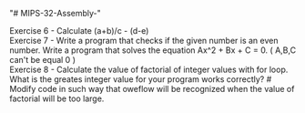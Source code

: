 "# MIPS-32-Assembly-"   

Exercise 6 - Calculate (a+b)/c - (d-e)  
Exercise 7 - Write a program that checks if the given number is an even number. Write a program that solves the equation Ax^2 + Bx + C = 0. ( A,B,C can't be equal 0 )  
Exercise 8 - Calculate the value of factorial of integer values with for loop. What is the greates integer value for your program works correctly? # Modify code in such way that oweflow will be recognized when the value of factorial will be too large.  
